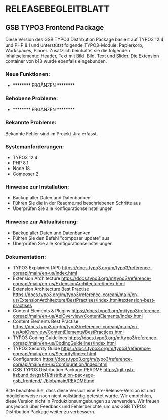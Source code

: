 # RELEASEBEGLEITBLATT

## GSB TYPO3 Frontend Package

Diese Version des GSB TYPO3 Distribution Package basiert auf TYPO3 12.4 und
PHP 8.1 und unterstützt folgende TYPO3-Module: Papierkorb, Workspaces, Planer.
Zusätzlich beinhaltet sie die folgenden Inhaltselemente: Header, Text mit Bild,
Bild, Text und Slider. Die Extension container von b13 wurde ebenfalls eingebunden.

### Neue Funktionen:

* ******** ERGÄNZEN ********

### Behobene Probleme:

* ******** ERGÄNZEN ********

### Bekannte Probleme:

Bekannte Fehler sind im Projekt-Jira erfasst.

### Systemanforderungen:

* TYPO3 12.4
* PHP 8.1
* Node 18
* Composer 2

### Hinweise zur Installation:

* Backup aller Daten und Datenbanken
* Führen Sie die in der Readme.md beschriebenen Schritte aus
* Überprüfen Sie alle Konfigurationseinstellungen

### Hinweise zur Aktualisierung:

* Backup aller Daten und Datenbanken
* Führen Sie den Befehl "composer update" aus
* Überprüfen Sie alle Konfigurationseinstellungen

### Dokumentation:
* TYPO3 Explained (API) https://docs.typo3.org/m/typo3/reference-coreapi/main/en-us/Index.html
* Extension Architecture https://docs.typo3.org/m/typo3/reference-coreapi/main/en-us/ExtensionArchitecture/Index.html
* Extension Architecture Best Practise https://docs.typo3.org/m/typo3/reference-coreapi/main/en-us/ExtensionArchitecture/BestPractises/Index.html#extension-best-practises
* Content Elements & Plugins https://docs.typo3.org/m/typo3/reference-coreapi/main/en-us/ApiOverview/ContentElements/Index.html
* Content Elements Best Practise https://docs.typo3.org/m/typo3/reference-coreapi/main/en-us/ApiOverview/ContentElements/BestPractices.html
* TYPO3 Coding Guidelines https://docs.typo3.org/m/typo3/reference-coreapi/main/en-us/CodingGuidelines/Index.html
* TYPO3 Security Guide https://docs.typo3.org/m/typo3/reference-coreapi/main/en-us/Security/Index.html
* Configuration https://docs.typo3.org/m/typo3/reference-coreapi/main/en-us/Configuration/Index.html
* GSB TYPO3 Distribution Package README https://git.gsb-itzbund.de/gsb11/distribution-package-gsb_frontend/-/blob/main/README.md


Bitte beachten Sie, dass diese Version eine Pre-Release-Version ist und
möglicherweise noch nicht vollständig getestet wurde. Wir empfehlen, diese
Version nicht in Produktionsumgebungen zu verwenden. Wir freuen uns jedoch über
Feedback und Fehlerberichte, um das GSB TYPO3 Distribution Package weiter
zu verbessern.

